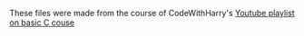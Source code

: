 These files were made from the course of CodeWithHarry's [Youtube playlist on basic C couse](https://www.youtube.com/playlist?list=PLu0W_9lII9aiXlHcLx-mDH1Qul38wD3aR)
